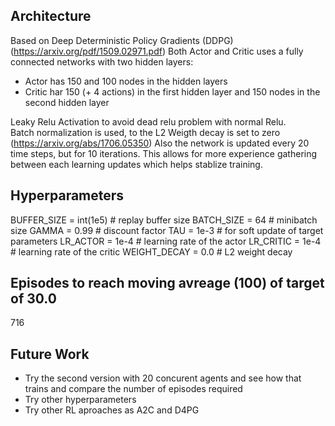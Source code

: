 ## Architecture
Based on Deep Deterministic Policy Gradients (DDPG) (https://arxiv.org/pdf/1509.02971.pdf)
Both Actor and Critic uses a fully connected networks with two hidden layers:
* Actor has 150 and 100 nodes in the hidden layers
* Critic har 150 (+ 4 actions) in the first hidden layer and 150 nodes in the second hidden layer

Leaky Relu Activation to avoid dead relu problem with normal Relu.  
Batch normalization is used, to the L2 Weigth decay is set to zero (https://arxiv.org/abs/1706.05350)
Also the network is updated every 20 time steps, but for 10 iterations. This allows for more experience gathering between each learning updates which helps stablize training.

## Hyperparameters
BUFFER_SIZE = int(1e5)  # replay buffer size
BATCH_SIZE = 64        # minibatch size
GAMMA = 0.99            # discount factor
TAU = 1e-3              # for soft update of target parameters
LR_ACTOR = 1e-4         # learning rate of the actor 
LR_CRITIC = 1e-4       # learning rate of the critic
WEIGHT_DECAY = 0.0   # L2 weight decay


## Episodes to reach moving avreage (100) of target of 30.0
716


## Future Work
* Try the second version with 20 concurent agents and see how that trains and compare the number of episodes required
* Try other hyperparameters
* Try other RL aproaches as A2C and D4PG
